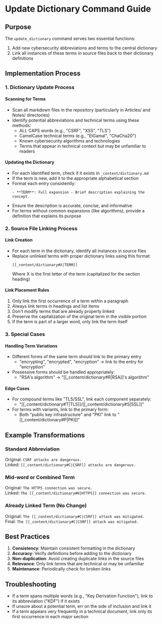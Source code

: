 # Update Dictionary Command Guide

## Purpose
The `update_dictionary` command serves two essential functions:
1. Add new cybersecurity abbreviations and terms to the central dictionary
2. Link all instances of these terms in source files back to their dictionary definitions

## Implementation Process

### 1. Dictionary Update Process

#### Scanning for Terms
- Scan all markdown files in the repository (particularly in Articles/ and Notes/ directories)
- Identify potential abbreviations and technical terms using these methods:
  - ALL CAPS words (e.g., "CSRF", "XSS", "TLS")
  - CamelCase technical terms (e.g., "ElGamal", "ChaCha20")
  - Known cybersecurity algorithms and technologies
  - Terms that appear in technical context but may be unfamiliar to readers

#### Updating the Dictionary
- For each identified term, check if it exists in `_content/dictionary.md`
- If the term is new, add it to the appropriate alphabetical section
- Format each entry consistently:
  ```
  - **TERM**: Full expansion - Brief description explaining the concept.
  ```
- Ensure the description is accurate, concise, and informative
- For terms without common expansions (like algorithms), provide a definition that explains its purpose

### 2. Source File Linking Process

#### Link Creation
- For each term in the dictionary, identify all instances in source files
- Replace unlinked terms with proper dictionary links using this format:
  ```
  [[_content/dictionary#X|TERM]]
  ```
  Where X is the first letter of the term (capitalized for the section heading)

#### Link Placement Rules
1. Only link the first occurrence of a term within a paragraph
2. Always link terms in headings and list items
3. Don't modify terms that are already properly linked
4. Preserve the capitalization of the original term in the visible portion
5. If the term is part of a larger word, only link the term itself

### 3. Special Cases

#### Handling Term Variations
- Different forms of the same term should link to the primary entry
  - "encrypting", "encrypted", "encryption" → link to the entry for "encryption" 
- Possessive forms should be handled appropriately:
  - "RSA's algorithm" → "[[_content/dictionary#R|RSA]]'s algorithm"

#### Edge Cases
- For compound terms like "TLS/SSL", link each component separately:
  - "[[_content/dictionary#T|TLS]]/[[_content/dictionary#S|SSL]]"
- For terms with variants, link to the primary form:
  - Both "public key infrastructure" and "PKI" link to "[[_content/dictionary#P|PKI]]"

## Example Transformations

### Standard Abbreviation
Original: `CSRF attacks are dangerous.`  
Linked: `[[_content/dictionary#C|CSRF]] attacks are dangerous.`

### Mid-word or Combined Term
Original: `The HTTPS connection was secure.`  
Linked: `The [[_content/dictionary#H|HTTPS]] connection was secure.`

### Already Linked Term (No Change)
Original: `The [[_content/dictionary#C|CSRF]] attack was mitigated.`  
Final: `The [[_content/dictionary#C|CSRF]] attack was mitigated.`

## Best Practices

1. **Consistency**: Maintain consistent formatting in the dictionary
2. **Accuracy**: Verify definitions before adding to the dictionary
3. **Non-duplication**: Avoid creating duplicate links in the source files
4. **Relevance**: Only link terms that are technical or may be unfamiliar
5. **Maintenance**: Periodically check for broken links

## Troubleshooting

- If a term spans multiple words (e.g., "Key Derivation Function"), link to its abbreviation ("KDF") if it exists
- If unsure about a potential term, err on the side of inclusion and link it
- If a term appears very frequently in a technical document, link only its first occurrence in each major section 